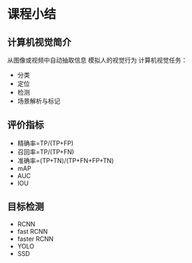 # 课程小结

## 计算机视觉简介

从图像或视频中自动抽取信息
模拟人的视觉行为
计算机视觉任务：

* 分类
* 定位
* 检测
* 场景解析与标记

## 评价指标

* 精确率=TP/(TP+FP)
* 召回率=TP/(TP+FN)
* 准确率=(TP+TN)/(TP+FN+FP+TN)
* mAP
* AUC
* IOU

## 目标检测

* RCNN
* fast RCNN
* faster RCNN
* YOLO
* SSD
